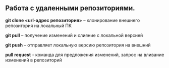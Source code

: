## Работа с удаленными репозиториями.

**git clone <url-адрес репозитория>** – клонирование внешнего репозитория на
локальный ПК

**git pull** – получение изменений и слияние с локальной версией

**git push** – отправляет локальную версию репозитория на внешний

**pull request** - команда для предложения изменений, запрос на вливание изменений в репозиторий 
